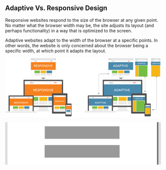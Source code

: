 ## Adaptive Vs. Responsive Design

Responsive websites respond to the size of the browser at any given point. No matter what the browser width may be, the site adjusts its layout (and perhaps functionality) in a way that is optimized to the screen.

Adaptive websites adapt to the width of the browser at a specific points. In other words, the website is only concerned about the browser being a specific width, at which point it adapts the layout.

![rwd-vs-ad](./images/rwd-vs-ad.png)

![rwd-vs-adapt](./images/rwd-vs-adapt.gif)
